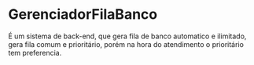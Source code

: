# GerenciadorFilaBanco
É um sistema de back-end, que gera fila de banco automatico e ilimitado, gera fila comum e prioritário, porém na hora do atendimento o prioritário tem preferencia.

